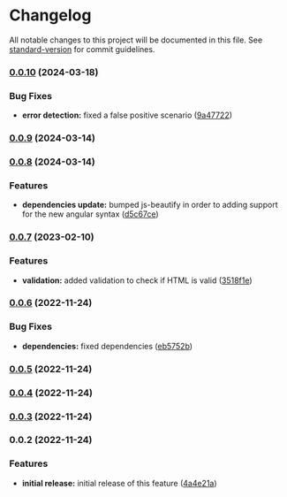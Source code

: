# Changelog

All notable changes to this project will be documented in this file. See [standard-version](https://github.com/conventional-changelog/standard-version) for commit guidelines.

### [0.0.10](https://github.com/ghaschel/eslint-plugin-js-beautify-html/compare/v0.0.9...v0.0.10) (2024-03-18)


### Bug Fixes

* **error detection:** fixed a false positive scenario ([9a47722](https://github.com/ghaschel/eslint-plugin-js-beautify-html/commit/9a47722d98922c68876349cac4549222b561070a))

### [0.0.9](https://github.com/ghaschel/eslint-plugin-js-beautify-html/compare/v0.0.8...v0.0.9) (2024-03-14)

### [0.0.8](https://github.com/ghaschel/eslint-plugin-js-beautify-html/compare/v0.0.7...v0.0.8) (2024-03-14)


### Features

* **dependencies update:** bumped js-beautify in order to adding support for the new angular syntax ([d5c67ce](https://github.com/ghaschel/eslint-plugin-js-beautify-html/commit/d5c67ce22493a4b8de89299cd418b6bbda38ddbb))

### [0.0.7](https://github.com/ghaschel/eslint-plugin-js-beautify-html/compare/v0.0.6...v0.0.7) (2023-02-10)


### Features

* **validation:** added validation to check if HTML is valid ([3518f1e](https://github.com/ghaschel/eslint-plugin-js-beautify-html/commit/3518f1e8172aa214084c3c7339ca4b898bf35e85))

### [0.0.6](https://github.com/ghaschel/eslint-plugin-js-beautify-html/compare/v0.0.5...v0.0.6) (2022-11-24)


### Bug Fixes

* **dependencies:** fixed dependencies ([eb5752b](https://github.com/ghaschel/eslint-plugin-js-beautify-html/commit/eb5752b38b41a20e786a5f06b7aba792f0c23362))

### [0.0.5](https://github.com/ghaschel/eslint-plugin-js-beautify-html/compare/v0.0.4...v0.0.5) (2022-11-24)

### [0.0.4](https://github.com/ghaschel/eslint-plugin-js-beautify-html/compare/v0.0.3...v0.0.4) (2022-11-24)

### [0.0.3](https://github.com/ghaschel/eslint-plugin-js-beautify-html/compare/v0.0.2...v0.0.3) (2022-11-24)

### 0.0.2 (2022-11-24)


### Features

* **initial release:** initial release of this feature ([4a4e21a](https://github.com/ghaschel/eslint-plugin-js-beautify-html/commit/4a4e21af24c2540dee671e1b50c6b245fbcc2614))
